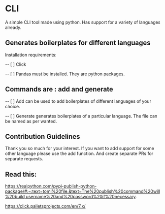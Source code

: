 # CLI
A simple CLI tool made using python. Has support for a variety of languages already.

## Generates boilerplates for different languages

Installation requirements:

-- [ ] Click

-- [ ] Pandas
must be installed. They are python packages.

## Commands are : add and generate

-- [ ] Add can be used to add boilerplates of different languages of your choice.

-- [ ] Generate generates boilerplates of a particular language. The file can be named as per wanted.

## Contribution Guidelines
Thank you so much for your interest. If you want to add support for some other language please use the add function.
And create separate PRs for separate requests.

## Read this:
https://realpython.com/pypi-publish-python-package/#:~:text=toml%20file.&text=The%20publish%20command%20will%20build,username%20and%20password%20if%20necessary.

https://click.palletsprojects.com/en/7.x/
